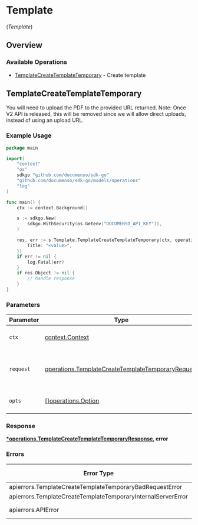 # Template
(*Template*)

## Overview

### Available Operations

* [TemplateCreateTemplateTemporary](#templatecreatetemplatetemporary) - Create template

## TemplateCreateTemplateTemporary

You will need to upload the PDF to the provided URL returned. Note: Once V2 API is released, this will be removed since we will allow direct uploads, instead of using an upload URL.

### Example Usage

<!-- UsageSnippet language="go" operationID="template-createTemplateTemporary" method="post" path="/template/create/beta" -->
```go
package main

import(
	"context"
	"os"
	sdkgo "github.com/documenso/sdk-go"
	"github.com/documenso/sdk-go/models/operations"
	"log"
)

func main() {
    ctx := context.Background()

    s := sdkgo.New(
        sdkgo.WithSecurity(os.Getenv("DOCUMENSO_API_KEY")),
    )

    res, err := s.Template.TemplateCreateTemplateTemporary(ctx, operations.TemplateCreateTemplateTemporaryRequest{
        Title: "<value>",
    })
    if err != nil {
        log.Fatal(err)
    }
    if res.Object != nil {
        // handle response
    }
}
```

### Parameters

| Parameter                                                                                                              | Type                                                                                                                   | Required                                                                                                               | Description                                                                                                            |
| ---------------------------------------------------------------------------------------------------------------------- | ---------------------------------------------------------------------------------------------------------------------- | ---------------------------------------------------------------------------------------------------------------------- | ---------------------------------------------------------------------------------------------------------------------- |
| `ctx`                                                                                                                  | [context.Context](https://pkg.go.dev/context#Context)                                                                  | :heavy_check_mark:                                                                                                     | The context to use for the request.                                                                                    |
| `request`                                                                                                              | [operations.TemplateCreateTemplateTemporaryRequest](../../models/operations/templatecreatetemplatetemporaryrequest.md) | :heavy_check_mark:                                                                                                     | The request object to use for the request.                                                                             |
| `opts`                                                                                                                 | [][operations.Option](../../models/operations/option.md)                                                               | :heavy_minus_sign:                                                                                                     | The options for this request.                                                                                          |

### Response

**[*operations.TemplateCreateTemplateTemporaryResponse](../../models/operations/templatecreatetemplatetemporaryresponse.md), error**

### Errors

| Error Type                                                   | Status Code                                                  | Content Type                                                 |
| ------------------------------------------------------------ | ------------------------------------------------------------ | ------------------------------------------------------------ |
| apierrors.TemplateCreateTemplateTemporaryBadRequestError     | 400                                                          | application/json                                             |
| apierrors.TemplateCreateTemplateTemporaryInternalServerError | 500                                                          | application/json                                             |
| apierrors.APIError                                           | 4XX, 5XX                                                     | \*/\*                                                        |
